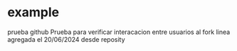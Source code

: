 # example
prueba github
Prueba para verificar interacacion entre usuarios al fork
linea agregada el 20/06/2024
desde reposity
